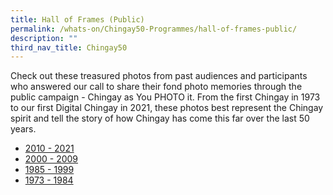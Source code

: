 ```yaml
---
title: Hall of Frames (Public)
permalink: /whats-on/Chingay50-Programmes/hall-of-frames-public/
description: ""
third_nav_title: Chingay50
---
```



Check out these treasured photos from past audiences and participants who answered our call to share their fond photo memories through the public campaign - Chingay as You PHOTO it. From the first Chingay in 1973 to our first Digital Chingay in 2021, these photos best represent the Chingay spirit and tell the story of how Chingay has come this far over the last 50 years.

* [2010 - 2021](/hall-of-frames/2010-2021)
* [2000 - 2009](/hall-of-frames/2000-2009)
* [1985 - 1999](/hall-of-frames/1985-1999)
* [1973 - 1984](/hall-of-frames/1973-1984)